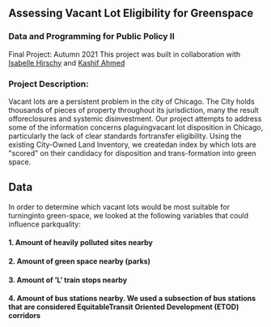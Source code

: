 ## Assessing Vacant Lot Eligibility for Greenspace
### Data and Programming for Public Policy II
Final Project: Autumn 2021
This project was built in collaboration with [Isabelle Hirschy](http://isabellehirschy.com/) and [Kashif Ahmed](https://github.com/kashifahmed2?tab=repositories)


### Project Description:
Vacant lots are a persistent problem in the city of Chicago. The City holds thousands of pieces of property throughout its jurisdiction, many the result offoreclosures and systemic disinvestment. Our project attempts to address some of the information concerns plaguingvacant lot disposition in Chicago, particularly the lack of clear standards fortransfer eligibility. Using the existing City-Owned Land Inventory, we createdan index by which lots are "scored" on their candidacy for disposition and trans-formation into green space.

## Data
In order to determine which vacant lots would be most suitable for turninginto green-space, we looked at the following variables that could influence parkquality:
#### 1. Amount of heavily polluted sites nearby
#### 2. Amount of green space nearby (parks)
#### 3. Amount of ’L’ train stops nearby
#### 4. Amount of bus stations nearby. We used a subsection of bus stations that are considered EquitableTransit Oriented Development (ETOD) corridors

